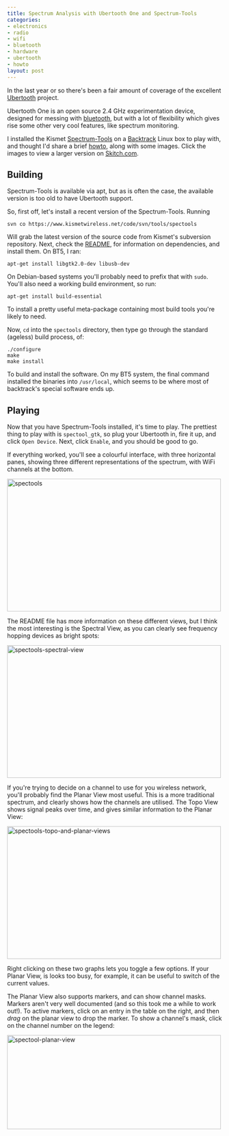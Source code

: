 ```yaml
---                                                                             
title: Spectrum Analysis with Ubertooth One and Spectrum-Tools
categories:
- electronics
- radio
- wifi
- bluetooth
- hardware
- ubertooth
- howto
layout: post
---
```


In the last year or so there's been a fair amount of coverage of the excellent
[Ubertooth](http://ubertooth.sourceforge.net/ "Project Ubertooth - Home")
project. 

Ubertooth One is an open source 2.4 GHz experimentation device, designed for
messing with <a href="/tags.html#bluetooth">bluetooth</a>, but with a lot of 
flexibility which gives rise some other very cool features, like spectrum
monitoring.

I installed the Kismet [Spectrum-Tools](http://www.kismetwireless.net/spectools/ "Spectrum-Tools") on a [Backtrack](http://www.backtrack-linux.org/ "BackTrack Linux - Penetration Testing Distribution") Linux box to play with, and thought I'd share a brief <a href="/tags.html#howto">howto</a>, along with some images. Click the images to view a larger version on <a href="http://skitch.com">Skitch.com</a>.

## Building

Spectrum-Tools is available via apt, but as is often the case, the available version is too old to have Ubertooth support. 

So, first off, let's install a recent version of the Spectrum-Tools. Running

    svn co https://www.kismetwireless.net/code/svn/tools/spectools 

Will grab the latest version of the source code from Kismet's subversion repository. 
Next, check the [README](https://www.kismetwireless.net/code/svn/tools/spectools/README), for information on dependencies, and install them. On BT5, I ran:

    apt-get install libgtk2.0-dev libusb-dev
	
On Debian-based systems you'll probably need to prefix that with `sudo`. You'll also need a working build environment, so run:

    apt-get install build-essential 
	
To install a pretty useful meta-package containing most build tools you're likely to need.

Now, `cd` into the `spectools` directory, then type go through the standard (ageless) build process, of:

    ./configure
    make
    make install 
   
To build and install the software. On my BT5 system, the final command installed the binaries into `/usr/local`, which seems to be where most of backtrack's special software ends up.

## Playing

Now that you have Spectrum-Tools installed, it's time to play. The prettiest
thing to play with is `spectool_gtk`, so plug your Ubertooth in, fire it up,
and click `Open Device`.  Next, click `Enable`, and you should be good to go.

If everything worked, you'll see a colourful interface, with three horizontal
panes, showing three different representations of the spectrum, with WiFi
channels at the bottom.  

<a href="http://www.flickr.com/photos/mattfoster/8234348021/" title="spectools by mattfoster, on Flickr"><img src="http://farm9.staticflickr.com/8337/8234348021_b38356a8fd.jpg" width="500" height="310" alt="spectools"></a>

The README file has more information on these different views, but I think the most interesting is the Spectral View, as you can clearly see frequency hopping devices as bright spots:

<a href="http://www.flickr.com/photos/mattfoster/8235410638/" title="spectools-spectral-view by mattfoster, on Flickr"><img src="http://farm9.staticflickr.com/8060/8235410638_cd547584ba.jpg" width="500" height="310" alt="spectools-spectral-view"></a>

If you're trying to decide on a channel to use for you wireless network, you'll probably find the Planar View most useful. This is a more traditional spectrum, and clearly shows how the channels are utilised. The Topo View shows signal peaks over time, and gives similar information to the Planar View:

<a href="http://www.flickr.com/photos/mattfoster/8235410526/" title="spectools-topo-and-planar-views by mattfoster, on Flickr"><img src="http://farm9.staticflickr.com/8477/8235410526_8ae13d68d0.jpg" width="500" height="310" alt="spectools-topo-and-planar-views"></a>

Right clicking on these two graphs lets you toggle a few options. If your
Planar View, is looks too busy, for example, it can be useful to switch of the
current values. 

The Planar View also supports markers, and can show channel masks.  Markers
aren't very well documented (and so this took me a while to work out!). To
active markers, click on an entry in the table on the right, and then _drag_ on
the planar view to drop the marker. To show a channel's mask, click on the
channel number on the legend:

<a href="http://www.flickr.com/photos/mattfoster/8235422850/" title="spectool-planar-view by mattfoster, on Flickr"><img src="http://farm9.staticflickr.com/8488/8235422850_e66e852bbb.jpg" width="500" height="220" alt="spectool-planar-view"></a>
